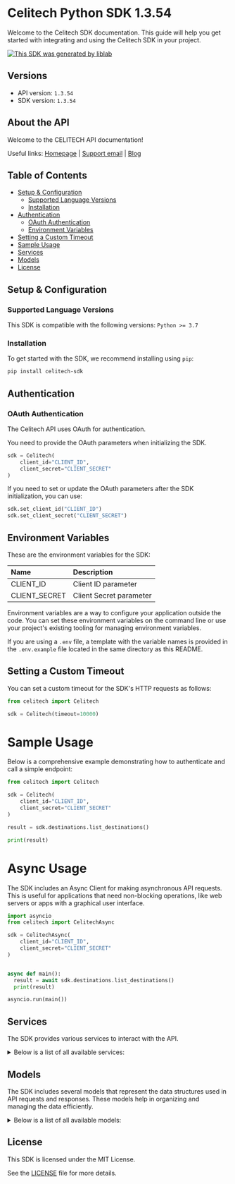 # Celitech Python SDK 1.3.54<a id="celitech-python-sdk-1354"></a>

Welcome to the Celitech SDK documentation. This guide will help you get started with integrating and using the Celitech SDK in your project.

[![This SDK was generated by liblab](https://raw.githubusercontent.com/liblaber/liblab-assets/main/assets/built-by-liblab-icon.svg)](https://liblab.com/?utm_source=readme)

## Versions<a id="versions"></a>

- API version: `1.3.54`
- SDK version: `1.3.54`

## About the API<a id="about-the-api"></a>

Welcome to the CELITECH API documentation!

Useful links: [Homepage](https://www.celitech.com) | [Support email](mailto:support@celitech.com) | [Blog](https://www.celitech.com/blog/)

## Table of Contents<a id="table-of-contents"></a>

- [Setup & Configuration](#setup--configuration)
  - [Supported Language Versions](#supported-language-versions)
  - [Installation](#installation)
- [Authentication](#authentication)
  - [OAuth Authentication](#oauth-authentication)
  - [Environment Variables](#environment-variables)
- [Setting a Custom Timeout](#setting-a-custom-timeout)
- [Sample Usage](#sample-usage)
- [Services](#services)
- [Models](#models)
- [License](#license)

## Setup & Configuration<a id="setup--configuration"></a>

### Supported Language Versions<a id="supported-language-versions"></a>

This SDK is compatible with the following versions: `Python >= 3.7`

### Installation<a id="installation"></a>

To get started with the SDK, we recommend installing using `pip`:

```bash
pip install celitech-sdk
```

## Authentication<a id="authentication"></a>

### OAuth Authentication<a id="oauth-authentication"></a>

The Celitech API uses OAuth for authentication.

You need to provide the OAuth parameters when initializing the SDK.

```py
sdk = Celitech(
    client_id="CLIENT_ID",
    client_secret="CLIENT_SECRET"
)
```

If you need to set or update the OAuth parameters after the SDK initialization, you can use:

```py
sdk.set_client_id("CLIENT_ID")
sdk.set_client_secret("CLIENT_SECRET")
```

## Environment Variables<a id="environment-variables"></a>

These are the environment variables for the SDK:

| Name          | Description             |
| :------------ | :---------------------- |
| CLIENT_ID     | Client ID parameter     |
| CLIENT_SECRET | Client Secret parameter |

Environment variables are a way to configure your application outside the code. You can set these environment variables on the command line or use your project's existing tooling for managing environment variables.

If you are using a `.env` file, a template with the variable names is provided in the `.env.example` file located in the same directory as this README.

## Setting a Custom Timeout<a id="setting-a-custom-timeout"></a>

You can set a custom timeout for the SDK's HTTP requests as follows:

```py
from celitech import Celitech

sdk = Celitech(timeout=10000)
```

# Sample Usage<a id="sample-usage"></a>

Below is a comprehensive example demonstrating how to authenticate and call a simple endpoint:

```py
from celitech import Celitech

sdk = Celitech(
    client_id="CLIENT_ID",
    client_secret="CLIENT_SECRET"
)

result = sdk.destinations.list_destinations()

print(result)

```

# Async Usage<a id="async-usage"></a>

The SDK includes an Async Client for making asynchronous API requests. This is useful for applications that need non-blocking operations, like web servers or apps with a graphical user interface.

```py
import asyncio
from celitech import CelitechAsync

sdk = CelitechAsync(
    client_id="CLIENT_ID",
    client_secret="CLIENT_SECRET"
)


async def main():
  result = await sdk.destinations.list_destinations()
  print(result)

asyncio.run(main())
```

## Services<a id="services"></a>

The SDK provides various services to interact with the API.

<details> 
<summary>Below is a list of all available services:</summary>

| Name         |
| :----------- |
| o_auth       |
| destinations |
| packages     |
| purchases    |
| e_sim        |
| i_frame      |

</details>

## Models<a id="models"></a>

The SDK includes several models that represent the data structures used in API requests and responses. These models help in organizing and managing the data efficiently.

<details> 
<summary>Below is a list of all available models:</summary>

| Name                              | Description |
| :-------------------------------- | :---------- |
| GetAccessTokenRequest             |             |
| GetAccessTokenOkResponse          |             |
| ListDestinationsOkResponse        |             |
| ListPackagesOkResponse            |             |
| CreatePurchaseV2Request           |             |
| CreatePurchaseV2OkResponse        |             |
| ListPurchasesOkResponse           |             |
| CreatePurchaseRequest             |             |
| CreatePurchaseOkResponse          |             |
| TopUpEsimRequest                  |             |
| TopUpEsimOkResponse               |             |
| EditPurchaseRequest               |             |
| EditPurchaseOkResponse            |             |
| GetPurchaseConsumptionOkResponse  |             |
| GetEsimOkResponse                 |             |
| GetEsimDeviceOkResponse           |             |
| GetEsimHistoryOkResponse          |             |
| GetEsimMacOkResponse              |             |
| TokenOkResponse                   |             |
| ListDestinations400Response       |             |
| ListDestinations401Response       |             |
| ListPackages400Response           |             |
| ListPackages401Response           |             |
| CreatePurchaseV2_400Response      |             |
| CreatePurchaseV2_401Response      |             |
| ListPurchases400Response          |             |
| ListPurchases401Response          |             |
| CreatePurchase400Response         |             |
| CreatePurchase401Response         |             |
| TopUpEsim400Response              |             |
| TopUpEsim401Response              |             |
| EditPurchase400Response           |             |
| EditPurchase401Response           |             |
| GetPurchaseConsumption400Response |             |
| GetPurchaseConsumption401Response |             |
| GetEsim400Response                |             |
| GetEsim401Response                |             |
| GetEsimDevice400Response          |             |
| GetEsimDevice401Response          |             |
| GetEsimHistory400Response         |             |
| GetEsimHistory401Response         |             |
| GetEsimMac400Response             |             |
| GetEsimMac401Response             |             |
| Token400Response                  |             |
| Token401Response                  |             |

</details>

## License<a id="license"></a>

This SDK is licensed under the MIT License.

See the [LICENSE](LICENSE) file for more details.
